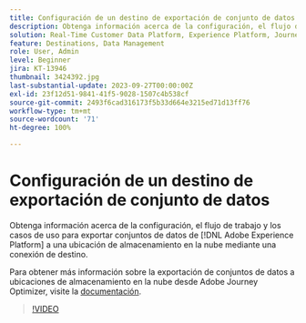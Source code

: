 ```yaml
---
title: Configuración de un destino de exportación de conjunto de datos
description: Obtenga información acerca de la configuración, el flujo de trabajo y los casos de uso para exportar conjuntos de datos de [!DNL Adobe Experience Platform] a una ubicación de almacenamiento en la nube mediante una conexión de destino.
solution: Real-Time Customer Data Platform, Experience Platform, Journey Optimizer
feature: Destinations, Data Management
role: User, Admin
level: Beginner
jira: KT-13946
thumbnail: 3424392.jpg
last-substantial-update: 2023-09-27T00:00:00Z
exl-id: 23f12d51-9841-41f5-9028-1507c4b538cf
source-git-commit: 2493f6cad316173f5b33d664e3215ed71d13ff76
workflow-type: tm+mt
source-wordcount: '71'
ht-degree: 100%

---
```


# Configuración de un destino de exportación de conjunto de datos

Obtenga información acerca de la configuración, el flujo de trabajo y los casos de uso para exportar conjuntos de datos de [!DNL Adobe Experience Platform] a una ubicación de almacenamiento en la nube mediante una conexión de destino.

Para obtener más información sobre la exportación de conjuntos de datos a ubicaciones de almacenamiento en la nube desde Adobe Journey Optimizer, visite la [documentación](https://experienceleague.adobe.com/docs/journey-optimizer/using/data-management/datasets/export-datasets.html?lang=es).

>[!VIDEO](https://video.tv.adobe.com/v/3448821/?learn=on&captions=spa)
